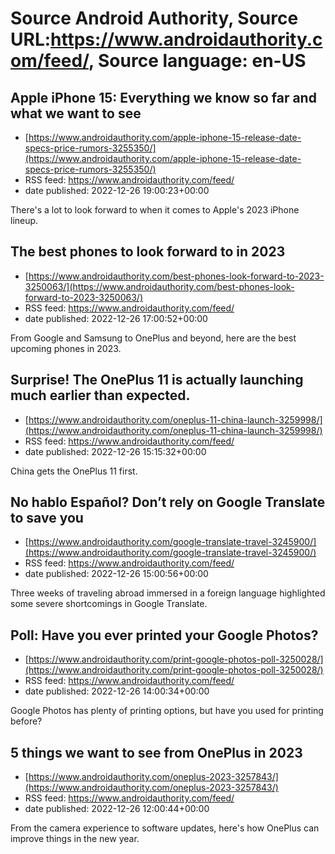 # Source Android Authority, Source URL:https://www.androidauthority.com/feed/, Source language: en-US

## Apple iPhone 15: Everything we know so far and what we want to see
 - [https://www.androidauthority.com/apple-iphone-15-release-date-specs-price-rumors-3255350/](https://www.androidauthority.com/apple-iphone-15-release-date-specs-price-rumors-3255350/)
 - RSS feed: https://www.androidauthority.com/feed/
 - date published: 2022-12-26 19:00:23+00:00

There's a lot to look forward to when it comes to Apple's 2023 iPhone lineup.

## The best phones to look forward to in 2023
 - [https://www.androidauthority.com/best-phones-look-forward-to-2023-3250063/](https://www.androidauthority.com/best-phones-look-forward-to-2023-3250063/)
 - RSS feed: https://www.androidauthority.com/feed/
 - date published: 2022-12-26 17:00:52+00:00

From Google and Samsung to OnePlus and beyond, here are the best upcoming phones in 2023.

## Surprise! The OnePlus 11 is actually launching much earlier than expected.
 - [https://www.androidauthority.com/oneplus-11-china-launch-3259998/](https://www.androidauthority.com/oneplus-11-china-launch-3259998/)
 - RSS feed: https://www.androidauthority.com/feed/
 - date published: 2022-12-26 15:15:32+00:00

China gets the OnePlus 11 first.

## No hablo Español? Don’t rely on Google Translate to save you
 - [https://www.androidauthority.com/google-translate-travel-3245900/](https://www.androidauthority.com/google-translate-travel-3245900/)
 - RSS feed: https://www.androidauthority.com/feed/
 - date published: 2022-12-26 15:00:56+00:00

Three weeks of traveling abroad immersed in a foreign language highlighted some severe shortcomings in Google Translate.

## Poll: Have you ever printed your Google Photos?
 - [https://www.androidauthority.com/print-google-photos-poll-3250028/](https://www.androidauthority.com/print-google-photos-poll-3250028/)
 - RSS feed: https://www.androidauthority.com/feed/
 - date published: 2022-12-26 14:00:34+00:00

Google Photos has plenty of printing options, but have you used for printing before?

## 5 things we want to see from OnePlus in 2023
 - [https://www.androidauthority.com/oneplus-2023-3257843/](https://www.androidauthority.com/oneplus-2023-3257843/)
 - RSS feed: https://www.androidauthority.com/feed/
 - date published: 2022-12-26 12:00:44+00:00

From the camera experience to software updates, here's how OnePlus can improve things in the new year.
